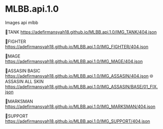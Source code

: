# MLBB.api.1.0
Images api mlbb

🔰TANK
https://adefirmansyah18.github.io/MLBB.api.1.0/IMG_TANK/404.json

🔰FIGHTER
https://adefirmansyah18.github.io/MLBB.api.1.0/IMG_FIGHTER/404.json

🔰MAGE
https://adefirmansyah18.github.io/MLBB.api.1.0/IMG_MAGE/404.json

🔰ASSASIN BASIC
https://adefirmansyah18.github.io/MLBB.api.1.0/IMG_ASSASIN/404.json
🌐ASSASIN ALL SKIN
https://adefirmansyah18.github.io/MLBB.api.1.0/IMG_ASSASIN/BASE/01_FIX.json

🔰MARKSMAN
https://adefirmansyah18.github.io/MLBB.api.1.0/IMG_MARKSMAN/404.json

🔰SUPPORT
https://adefirmansyah18.github.io/MLBB.api.1.0/IMG_SUPPORT/404.json


